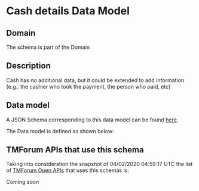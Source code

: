 # Cash details Data Model

## Domain

The  schema is part of the  Domain

## Description

Cash has no additional data, but it could be extended to add information (e.g.: the cashier who took the payment, the person who paid, etc)

## Data model

A JSON Schema corresponding to this data model can be found
[here](https://github.com/tmforum-rand/schemas/blob/candidates/Customer/CashDetails.schema.json).

The Data model is defined as shown below:





## TMForum APIs that use this schema

Taking into consideration the snapshot of 04/02/2020 04:59:17 UTC the list of [TMForum Open APIs](https://www.tmforum.org/open-apis/) that uses this schemas is:

Coming soon